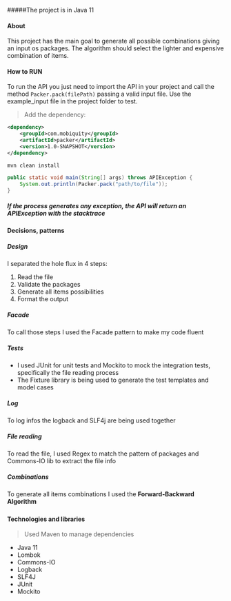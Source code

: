 #####The project is in Java 11

#### About
This project has the main goal to generate all possible combinations giving an input os packages. The algorithm should select the lighter and expensive combination of items.

#### How to RUN
To run the API you just need to import the API in your project and call the method `Packer.pack(filePath)` passing a valid input file. Use the example_input file in the project folder to test.

> Add the dependency:
~~~XML
<dependency>
    <groupId>com.mobiquity</groupId>
    <artifactId>packer</artifactId>
    <version>1.0-SNAPSHOT</version>
</dependency>
~~~
~~~ shell script
mvn clean install
~~~
~~~java
public static void main(String[] args) throws APIException {
    System.out.println(Packer.pack("path/to/file"));
}
~~~
>
>
##### If the process generates any exception, the API will return an APIException with the stacktrace

#### Decisions, patterns
##### Design
I separated the hole flux in 4 steps:
1. Read the file
2. Validate the packages
3. Generate all items possibilities
4. Format the output 
##### Facade
To call those steps I used the Facade pattern to make my code fluent
##### Tests
- I used JUnit for unit tests and Mockito to mock the integration tests, specifically the file reading process
- The Fixture library is being used to generate the test templates and model cases 
##### Log
To log infos the logback and SLF4j are being used together
##### File reading
To read the file, I used Regex to match the pattern of packages and Commons-IO lib to extract the file info
##### Combinations
To generate all items combinations I used the **Forward-Backward Algorithm**
 
#####
#### Technologies and libraries
> Used Maven to manage dependencies

- Java 11
- Lombok
- Commons-IO
- Logback
- SLF4J
- JUnit
- Mockito

